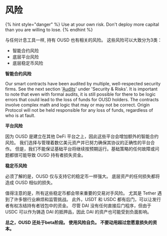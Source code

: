 # 风险

{% hint style="danger" %}
Use at your own risk. Don't deploy more capital than you are willing to lose.
{% endhint %}

与任何计息工具一样, 持有 OUSD 也有相关的风险。 这些风险可以大致分为3类：

* 智能合约风险
* 底层平台风险
* 底层稳定币风险

**智能合约风险**

Our smart contracts have been audited by multiple, well-respected security firms. See the next section '[Audits](https://app.gitbook.com/@originprotocol/s/ousd/~/drafts/-MPntMcl6Yx7uv_RRwkV/security-and-risks/audits)' under 'Security & Risks'. It is important to note that even with formal audits, it is still possible for there to be logic errors that could lead to the loss of funds for OUSD holders. The contracts involve complex math and logic that may or may not be correct. Origin Protocol will not be held responsible for any loss of funds, regardless of who is at fault.

**平台风险**

因为 OUSD 是建立在其他 DeFi 平台之上，因此这些平台会增加额外的智能合约风险。 我们选择与管理着数亿美元资产并已努力确保其协议的正确性的平台合作。 但是，我们不能保证基础平台将继续按预期运行。基础策略的任何故障或问题都很可能导致 OUSD 持有者损失资金。

**稳定币风险**

必须了解的是，OUSD 仅与支持它的稳定币一样强大。 底层资产的任何损失都将造成 OUSD 相似的损失。

值得注意的是，所有这些稳定币都会带来重要的交易对手风险。 尤其是 Tether 遇到了许多银行业麻烦和监管挑战。 此外，USDT 和 USDC 都有后门，可以让发行者有权冻结持有者钱包中的资金。 尽管 DAI 没有任何直接后门程序，但由于 USDC 可以作为铸造 DAI 的抵押品，因此 DAI 的资产也可能受到负面影响。

**总之，OUSD 还处于beta阶段。 使用风险自负。 不要动用超过您愿意损失的资本。**







